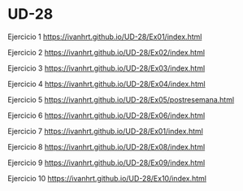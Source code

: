 # UD-28

Ejercicio 1
https://ivanhrt.github.io/UD-28/Ex01/index.html

Ejercicio 2
https://ivanhrt.github.io/UD-28/Ex02/index.html

Ejercicio 3
https://ivanhrt.github.io/UD-28/Ex03/index.html

Ejercicio 4
https://ivanhrt.github.io/UD-28/Ex04/index.html

Ejercicio 5
https://ivanhrt.github.io/UD-28/Ex05/postresemana.html

Ejercicio 6
https://ivanhrt.github.io/UD-28/Ex06/index.html

Ejercicio 7
https://ivanhrt.github.io/UD-28/Ex01/index.html

Ejercicio 8
https://ivanhrt.github.io/UD-28/Ex08/index.html

Ejercicio 9
https://ivanhrt.github.io/UD-28/Ex09/index.html

Ejercicio 10
https://ivanhrt.github.io/UD-28/Ex10/index.html
